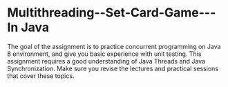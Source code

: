 # Multithreading--Set-Card-Game---In Java
The goal of the assignment is to practice concurrent programming on Java 8 environment, and give you 
basic experience with unit testing. This assignment requires a good understanding of Java Threads and
Java Synchronization. Make sure you revise the lectures and practical sessions that cover these topics.
